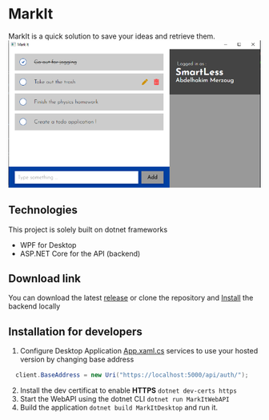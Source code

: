 # MarkIt
MarkIt is a quick solution to save your ideas and retrieve them.
![Mark It](markit.png)
## Technologies
This project is solely built on dotnet frameworks
* WPF for Desktop
* ASP.NET Core for the API (backend)
## Download link
You can download the latest [release](https://github.com/sudo-bluee/MarkIt/releases/latest) or clone the repository and [Install](#installation-for-developers) the backend locally
## Installation for developers
1. Configure Desktop Application [App.xaml.cs](MarkItDesktop/App.xaml.cs) services to use your hosted version by changing base address 
  ```c# 
    client.BaseAddress = new Uri("https://localhost:5000/api/auth/");
  ```
2. Install the dev certificat to enable **HTTPS** `dotnet dev-certs https`
3. Start the WebAPI using the dotnet CLI `dotnet run MarkItWebAPI`
4. Build the application `dotnet build MarkItDesktop` and run it.
